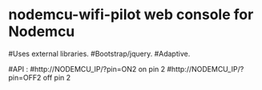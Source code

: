 # nodemcu-wifi-pilot web console for Nodemcu
#Uses external libraries.
#Bootstrap/jquery.
#Adaptive.

#API :
#http://NODEMCU_IP/?pin=ON2 on pin 2
#http://NODEMCU_IP/?pin=OFF2 off pin 2

